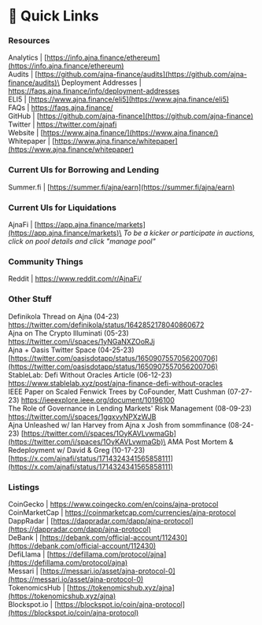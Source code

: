 # 🔗 Quick Links

### Resources

Analytics | [https://info.ajna.finance/ethereum](https://info.ajna.finance/ethereum) \
Audits | [https://github.com/ajna-finance/audits](https://github.com/ajna-finance/audits)\
Deployment Addresses | [https://faqs.ajna.finance/info/deployment-addresses ](https://faqs.ajna.finance/info/deployment-addresses)\
ELI5 | [https://www.ajna.finance/eli5](https://www.ajna.finance/eli5) \
FAQs | [https://faqs.ajna.finance/ ](https://faqs.ajna.finance/)\
GitHub | [https://github.com/ajna-finance](https://github.com/ajna-finance) \
Twitter | [https://twitter.com/ajnafi ](https://twitter.com/ajnafi)\
Website | [https://www.ajna.finance/](https://www.ajna.finance/) \
Whitepaper | [https://www.ajna.finance/whitepaper](https://www.ajna.finance/whitepaper)

### Current UIs for Borrowing and Lending

Summer.fi | [https://summer.fi/ajna/earn](https://summer.fi/ajna/earn)

### Current UIs for Liquidations

AjnaFi | [https://app.ajna.finance/markets](https://app.ajna.finance/markets)\
_To be a kicker or participate in auctions, click on pool details and click "manage pool"_&#x20;

### Community Things

Reddit | [https://www.reddit.com/r/AjnaFi/ ](https://www.reddit.com/r/AjnaFi/)

### Other Stuff

Definikola Thread on Ajna (04-23) \
[https://twitter.com/definikola/status/1642852178040860672 ](https://twitter.com/definikola/status/1642852178040860672)\
Ajna on The Crypto Illuminati (05-23) \
[https://twitter.com/i/spaces/1yNGaNXZOoRJj ](https://twitter.com/i/spaces/1yNGaNXZOoRJj)\
Ajna + Oasis Twitter Space (04-25-23) [https://twitter.com/oasisdotapp/status/1650907557056200706](https://twitter.com/oasisdotapp/status/1650907557056200706) \
StableLab: Defi Without Oracles Article (06-12-23) \
[https://www.stablelab.xyz/post/ajna-finance-defi-without-oracles ](https://www.stablelab.xyz/post/ajna-finance-defi-without-oracles)\
IEEE Paper on Scaled Fenwick Trees by CoFounder, Matt Cushman (07-27-23) [https://ieeexplore.ieee.org/document/10196100 ](https://ieeexplore.ieee.org/document/10196100)\
The Role of Governance in Lending Markets' Risk Management (08-09-23)\
[https://twitter.com/i/spaces/1gqxvyNPXzWJB ](https://twitter.com/i/spaces/1gqxvyNPXzWJB)\
Ajna Unleashed w/ Ian Harvey from Ajna x Josh from sommfinance (08-24-23) [https://twitter.com/i/spaces/1OyKAVLvwmaGb](https://twitter.com/i/spaces/1OyKAVLvwmaGb)\
AMA Post Mortem & Redeployment w/ David & Greg (10-17-23) [https://x.com/ajnafi/status/1714324341565858111](https://x.com/ajnafi/status/1714324341565858111)

### Listings

CoinGecko | [https://www.coingecko.com/en/coins/ajna-protocol ](https://www.coingecko.com/en/coins/ajna-protocol)\
CoinMarketCap | [https://coinmarketcap.com/currencies/ajna-protocol ](https://coinmarketcap.com/currencies/ajna-protocol)\
DappRadar | [https://dappradar.com/dapp/ajna-protocol](https://dappradar.com/dapp/ajna-protocol) \
DeBank | [https://debank.com/official-account/112430](https://debank.com/official-account/112430) \
DefiLlama | [https://defillama.com/protocol/ajna](https://defillama.com/protocol/ajna) \
Messari | [https://messari.io/asset/ajna-protocol-0](https://messari.io/asset/ajna-protocol-0) \
TokenomicsHub | [https://tokenomicshub.xyz/ajna](https://tokenomicshub.xyz/ajna) \
Blockspot.io | [https://blockspot.io/coin/ajna-protocol](https://blockspot.io/coin/ajna-protocol)
